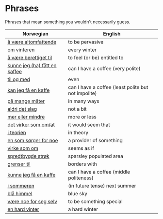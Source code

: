 # Phrases

Phrases that mean something you wouldn't necessarily guess.

| Norwegian | English |
| --- | --- |
| [å være altomfattende](https://www.ordnett.no/search?language=no&phrase=å%20være%20altomfattende) | to be pervasive |
| [om vinteren](https://www.ordnett.no/search?language=no&phrase=om%20vinteren) | every winter |
| [å være berettiget til](https://www.ordnett.no/search?language=no&phrase=å%20være%20berettiget%20til) | to feel (or be) entitled to |
| [kunne jeg (ha) fått en kaffee](https://www.ordnett.no/search?language=no&phrase=kunne%20jeg%20(ha)%20fått%20en%20kaffee) | can I have a coffee (very polite) |
| [til og med](https://www.ordnett.no/search?language=no&phrase=til%20og%20med) | even |
| [kan jeg få en kaffe](https://www.ordnett.no/search?language=no&phrase=kan%20jeg%20få%20en%20kaffe) | can I have a coffee (least polite but not impolite) |
| [på mange måter](https://www.ordnett.no/search?language=no&phrase=på%20mange%20måter) | in many ways |
| [aldri det slag](https://www.ordnett.no/search?language=no&phrase=aldri%20det%20slag) | not a bit |
| [mer eller mindre](https://www.ordnett.no/search?language=no&phrase=mer%20eller%20mindre) | more or less |
| [det virker som om/at](https://www.ordnett.no/search?language=no&phrase=det%20virker%20som%20om/at) | it would seem that |
| [i teorien](https://www.ordnett.no/search?language=no&phrase=i%20teorien) | in theory |
| [en som sørger for noe](https://www.ordnett.no/search?language=no&phrase=en%20som%20sørger%20for%20noe) | a provider of something |
| [virke som om](https://www.ordnett.no/search?language=no&phrase=virke%20som%20om) | seems as if |
| [spredtbygde strøk](https://www.ordnett.no/search?language=no&phrase=spredtbygde%20strøk) | sparsley populated area |
| [grenser til](https://www.ordnett.no/search?language=no&phrase=grenser%20til) | borders with |
| [kunne jeg få en kaffe](https://www.ordnett.no/search?language=no&phrase=kunne%20jeg%20få%20en%20kaffe) | can I have a coffee (middle politeness) |
| [i sommeren](https://www.ordnett.no/search?language=no&phrase=i%20sommeren) | (in future tense) next summer |
| [blå himmel](https://www.ordnett.no/search?language=no&phrase=blå%20himmel) | blue sky |
| [være noe for seg selv](https://www.ordnett.no/search?language=no&phrase=være%20noe%20for%20seg%20selv) | to be something special |
| [en hard vinter](https://www.ordnett.no/search?language=no&phrase=en%20hard%20vinter) | a hard winter |

